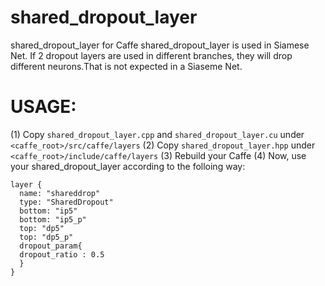 # shared_dropout_layer
shared_dropout_layer for Caffe
shared_dropout_layer is used in Siamese Net. If 2 dropout layers are used in different branches, they will drop different neurons.That is not expected in a Siaseme Net.

# USAGE:
(1) Copy `shared_dropout_layer.cpp` and `shared_dropout_layer.cu` under `<caffe_root>/src/caffe/layers`
(2) Copy `shared_dropout_layer.hpp` under `<caffe_root>/include/caffe/layers`
(3) Rebuild your Caffe
(4) Now, use your shared_dropout_layer according to the folloing way:
```
layer {
  name: "shareddrop"
  type: "SharedDropout"
  bottom: "ip5"
  bottom: "ip5_p"
  top: "dp5"
  top: "dp5_p"
  dropout_param{
  dropout_ratio : 0.5
  }
}
```
